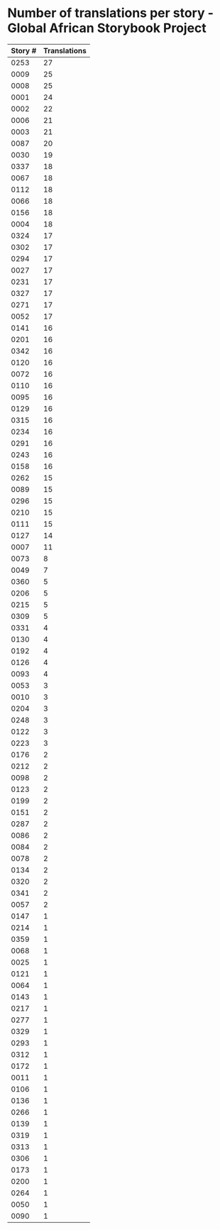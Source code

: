 # Number of translations per story - Global African Storybook Project

Story # | Translations
------- | ------------
0253 | 27
0009 | 25
0008 | 25
0001 | 24
0002 | 22
0006 | 21
0003 | 21
0087 | 20
0030 | 19
0337 | 18
0067 | 18
0112 | 18
0066 | 18
0156 | 18
0004 | 18
0324 | 17
0302 | 17
0294 | 17
0027 | 17
0231 | 17
0327 | 17
0271 | 17
0052 | 17
0141 | 16
0201 | 16
0342 | 16
0120 | 16
0072 | 16
0110 | 16
0095 | 16
0129 | 16
0315 | 16
0234 | 16
0291 | 16
0243 | 16
0158 | 16
0262 | 15
0089 | 15
0296 | 15
0210 | 15
0111 | 15
0127 | 14
0007 | 11
0073 | 8
0049 | 7
0360 | 5
0206 | 5
0215 | 5
0309 | 5
0331 | 4
0130 | 4
0192 | 4
0126 | 4
0093 | 4
0053 | 3
0010 | 3
0204 | 3
0248 | 3
0122 | 3
0223 | 3
0176 | 2
0212 | 2
0098 | 2
0123 | 2
0199 | 2
0151 | 2
0287 | 2
0086 | 2
0084 | 2
0078 | 2
0134 | 2
0320 | 2
0341 | 2
0057 | 2
0147 | 1
0214 | 1
0359 | 1
0068 | 1
0025 | 1
0121 | 1
0064 | 1
0143 | 1
0217 | 1
0277 | 1
0329 | 1
0293 | 1
0312 | 1
0172 | 1
0011 | 1
0106 | 1
0136 | 1
0266 | 1
0139 | 1
0319 | 1
0313 | 1
0306 | 1
0173 | 1
0200 | 1
0264 | 1
0050 | 1
0090 | 1

